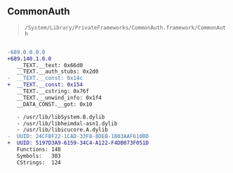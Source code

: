 ## CommonAuth

> `/System/Library/PrivateFrameworks/CommonAuth.framework/CommonAuth`

```diff

-689.0.0.0.0
+689.140.1.0.0
   __TEXT.__text: 0x66d0
   __TEXT.__auth_stubs: 0x2d0
-  __TEXT.__const: 0x14c
+  __TEXT.__const: 0x154
   __TEXT.__cstring: 0x76f
   __TEXT.__unwind_info: 0x1f4
   __DATA_CONST.__got: 0x10

   - /usr/lib/libSystem.B.dylib
   - /usr/lib/libheimdal-asn1.dylib
   - /usr/lib/libicucore.A.dylib
-  UUID: 24CFBF22-1CAD-33F8-8DEB-1B03AAF610BD
+  UUID: 5197D3A9-6159-34C4-A122-F4DB073F051D
   Functions: 148
   Symbols:   303
   CStrings:  124

```
